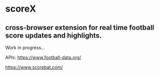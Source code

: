 # scoreX



cross-browser extension for real time football score updates and highlights.
--------------------------------------------------------------------------------------------------------------------------------------------------------------------

Work in progress...

APIs:
https://www.football-data.org/

https://www.scorebat.com/

